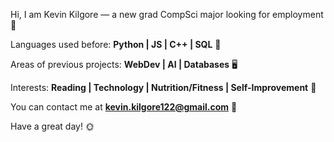 Hi, I am Kevin Kilgore — a new grad CompSci major looking for employment 👋 

Languages used before: **Python | JS | C++ | SQL**  📖

Areas of previous projects:  **WebDev | AI | Databases**  🖥️

Interests:  **Reading | Technology | Nutrition/Fitness | Self-Improvement** 🍎

You can contact me at **kevin.kilgore122@gmail.com** 📧

Have a great day! 🌞
<!---
KevinDKilgore/KevinDKilgore is a ✨ special ✨ repository because its `README.md` (this file) appears on your GitHub profile.
You can click the Preview link to take a look at your changes.
--->
